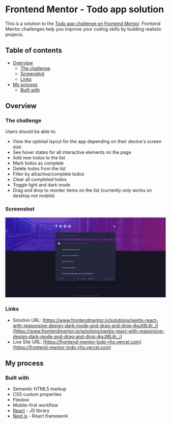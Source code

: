 # Frontend Mentor - Todo app solution

This is a solution to the [Todo app challenge on Frontend Mentor](https://www.frontendmentor.io/challenges/todo-app-Su1_KokOW). Frontend Mentor challenges help you improve your coding skills by building realistic projects. 

## Table of contents

- [Overview](#overview)
  - [The challenge](#the-challenge)
  - [Screenshot](#screenshot)
  - [Links](#links)
- [My process](#my-process)
  - [Built with](#built-with)

## Overview

### The challenge

Users should be able to:

- View the optimal layout for the app depending on their device's screen size
- See hover states for all interactive elements on the page
- Add new todos to the list
- Mark todos as complete
- Delete todos from the list
- Filter by all/active/complete todos
- Clear all completed todos
- Toggle light and dark mode
- Drag and drop to reorder items on the list (currently only works on desktop not mobile)

### Screenshot

![](./screenshot.png)

### Links

- Solution URL: [https://www.frontendmentor.io/solutions/nextjs-react-with-responsive-design-dark-mode-and-drag-and-drop-AgJt8L6r_j](https://www.frontendmentor.io/solutions/nextjs-react-with-responsive-design-dark-mode-and-drag-and-drop-AgJt8L6r_j)
- Live Site URL: [https://frontend-mentor-todo-rho.vercel.com](https://frontend-mentor-todo-rho.vercel.com)

## My process

### Built with

- Semantic HTML5 markup
- CSS custom properties
- Flexbox
- Mobile-first workflow
- [React](https://reactjs.org/) - JS library
- [Next.js](https://nextjs.org/) - React framework